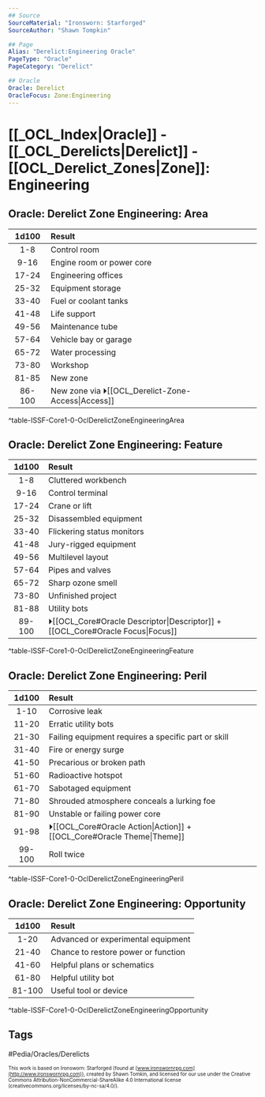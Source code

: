 ```yaml
---
## Source
SourceMaterial: "Ironsworn: Starforged"
SourceAuthor: "Shawn Tompkin"

## Page
Alias: "Derelict:Engineering Oracle"
PageType: "Oracle"
PageCategory: "Derelict"

## Oracle
Oracle: Derelict
OracleFocus: Zone:Engineering
---
```

# [[_OCL_Index|Oracle]] - [[_OCL_Derelicts|Derelict]] - [[OCL_Derelict_Zones|Zone]]: Engineering


## Oracle: Derelict Zone Engineering: Area
| 1d100 | Result |
|:---:|:--- |
| 1-8 | Control room |
| 9-16 | Engine room or power core |
| 17-24 | Engineering offices |
| 25-32 | Equipment storage |
| 33-40 | Fuel or coolant tanks |
| 41-48 | Life support |
| 49-56 | Maintenance tube |
| 57-64 | Vehicle bay or garage |
| 65-72 | Water processing |
| 73-80 | Workshop |
| 81-85 | New zone |
| 86-100 | New zone via ⏵[[OCL_Derelict-Zone-Access\|Access]] |
^table-ISSF-Core1-0-OclDerelictZoneEngineeringArea

## Oracle: Derelict Zone Engineering: Feature
| 1d100 | Result |
|:---:|:--- |
| 1-8 | Cluttered workbench |
| 9-16 | Control terminal |
| 17-24 | Crane or lift |
| 25-32 | Disassembled equipment |
| 33-40 | Flickering status monitors |
| 41-48 | Jury-rigged equipment |
| 49-56 | Multilevel layout |
| 57-64 | Pipes and valves |
| 65-72 | Sharp ozone smell |
| 73-80 | Unfinished project |
| 81-88 | Utility bots |
| 89-100 | ⏵[[OCL_Core#Oracle Descriptor\|Descriptor]] + [[OCL_Core#Oracle Focus\|Focus]] |
^table-ISSF-Core1-0-OclDerelictZoneEngineeringFeature

## Oracle: Derelict Zone Engineering: Peril
| 1d100 | Result |
|:---:|:--- |
| 1-10 | Corrosive leak |
| 11-20 | Erratic utility bots |
| 21-30 | Failing equipment requires a specific part or skill |
| 31-40 | Fire or energy surge |
| 41-50 | Precarious or broken path |
| 51-60 | Radioactive hotspot |
| 61-70 | Sabotaged equipment |
| 71-80 | Shrouded atmosphere conceals a lurking foe |
| 81-90 | Unstable or failing power core |
| 91-98 | ⏵[[OCL_Core#Oracle Action\|Action]] + [[OCL_Core#Oracle Theme\|Theme]] |
| 99-100 | Roll twice |
^table-ISSF-Core1-0-OclDerelictZoneEngineeringPeril

## Oracle: Derelict Zone Engineering: Opportunity 
| 1d100 | Result |
|:---:|:--- |
| 1-20 | Advanced or experimental equipment |
| 21-40 | Chance to restore power or function |
| 41-60 | Helpful plans or schematics |
| 61-80 | Helpful utility bot |
| 81-100 | Useful tool or device |
^table-ISSF-Core1-0-OclDerelictZoneEngineeringOpportunity

## Tags
#Pedia/Oracles/Derelicts 

<font size=-2>This work is based on Ironsworn: Starforged (found at [www.ironswornrpg.com](http://www.ironswornrpg.com)), created by Shawn Tomkin, and licensed for our use under the Creative Commons Attribution-NonCommercial-ShareAlike 4.0 International license  (creativecommons.org/licenses/by-nc-sa/4.0/).</font>